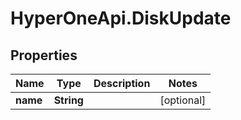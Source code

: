# HyperOneApi.DiskUpdate

## Properties
Name | Type | Description | Notes
------------ | ------------- | ------------- | -------------
**name** | **String** |  | [optional] 



